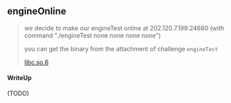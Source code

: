 ## engineOnline

> we decide to make our engineTest online at 202.120.7.199:24680 (with command "./engineTest none none none none")
> 
> you can get the binary from the attachment of challenge `engineTest`
> 
> [libc.so.6](./libc.so.6_b86ec517ee44b2d6c03096e0518c72a1)

#### WriteUp

(TODO)